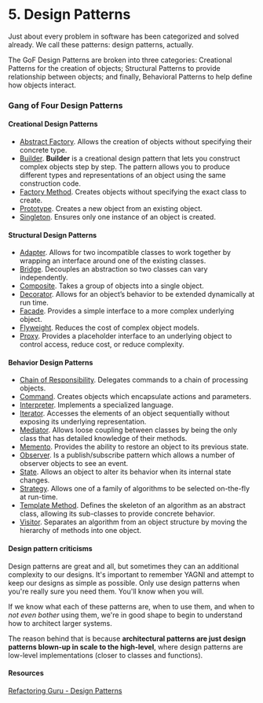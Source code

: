 # 5. Design Patterns

Just about every problem in software has been categorized and solved already. We call these patterns: design patterns, actually.

The GoF Design Patterns are broken into three categories: Creational Patterns for the creation of objects; Structural Patterns to provide relationship between objects; and finally, Behavioral Patterns to help define how objects interact.

### Gang of Four Design Patterns

#### Creational Design Patterns

* [Abstract Factory](https://springframework.guru/gang-of-four-design-patterns/abstract-factory-design-pattern/). Allows the creation of objects without specifying their concrete type.
* [Builder](https://refactoring.guru/design-patterns/builder). **Builder** is a creational design pattern that lets you construct complex objects step by step. The pattern allows you to produce different types and representations of an object using the same construction code.
* [Factory Method](https://springframework.guru/gang-of-four-design-patterns/factory-method-design-pattern/). Creates objects without specifying the exact class to create.
* [Prototype](https://springframework.guru/gang-of-four-design-patterns/prototype-pattern/). Creates a new object from an existing object.
* [Singleton](https://springframework.guru/gang-of-four-design-patterns/singleton-design-pattern/). Ensures only one instance of an object is created.

#### Structural Design Patterns

* [Adapter](https://springframework.guru/gang-of-four-design-patterns/adapter-pattern/). Allows for two incompatible classes to work together by wrapping an interface around one of the existing classes.
* [Bridge](https://springframework.guru/gang-of-four-design-patterns/bridge-pattern/). Decouples an abstraction so two classes can vary independently.
* [Composite](https://springframework.guru/gang-of-four-design-patterns/composite-pattern/). Takes a group of objects into a single object.
* [Decorator](https://springframework.guru/gang-of-four-design-patterns/decorator-pattern/). Allows for an object’s behavior to be extended dynamically at run time.
* [Facade](https://springframework.guru/gang-of-four-design-patterns/facade-pattern/). Provides a simple interface to a more complex underlying object.
* [Flyweight](https://springframework.guru/gang-of-four-design-patterns/flyweight-pattern/). Reduces the cost of complex object models.
* [Proxy](https://springframework.guru/gang-of-four-design-patterns/proxy-pattern/). Provides a placeholder interface to an underlying object to control access, reduce cost, or reduce complexity.

#### Behavior Design Patterns

* [Chain of Responsibility](https://springframework.guru/gang-of-four-design-patterns/chain-of-responsibility-pattern/). Delegates commands to a chain of processing objects.
* [Command](https://springframework.guru/gang-of-four-design-patterns/command-pattern/). Creates objects which encapsulate actions and parameters.
* [Interpreter](https://springframework.guru/gang-of-four-design-patterns/interpreter-pattern/). Implements a specialized language.
* [Iterator](https://springframework.guru/gang-of-four-design-patterns/iterator-pattern/). Accesses the elements of an object sequentially without exposing its underlying representation.
* [Mediator](https://springframework.guru/gang-of-four-design-patterns/mediator-pattern/). Allows loose coupling between classes by being the only class that has detailed knowledge of their methods.
* [Memento](https://springframework.guru/gang-of-four-design-patterns/memento-pattern/). Provides the ability to restore an object to its previous state.
* [Observer](https://springframework.guru/gang-of-four-design-patterns/observer-pattern/). Is a publish/subscribe pattern which allows a number of observer objects to see an event.
* [State](https://springframework.guru/gang-of-four-design-patterns/state-pattern/). Allows an object to alter its behavior when its internal state changes.
* [Strategy](https://springframework.guru/gang-of-four-design-patterns/strategy-pattern/). Allows one of a family of algorithms to be selected on-the-fly at run-time.
* [Template Method](https://springframework.guru/gang-of-four-design-patterns/template-method-pattern/). Defines the skeleton of an algorithm as an abstract class, allowing its sub-classes to provide concrete behavior.
* [Visitor](https://springframework.guru/gang-of-four-design-patterns/visitor-pattern/). Separates an algorithm from an object structure by moving the hierarchy of methods into one object.

#### Design pattern criticisms <a href="#designpatterncriticisms" id="designpatterncriticisms"></a>

Design patterns are great and all, but sometimes they can an additional complexity to our designs. It's important to remember YAGNI and attempt to keep our designs as simple as possible. Only use design patterns when you're really sure you need them. You'll know when you will.

If we know what each of these patterns are, when to use them, and when to _not even bother_ using them, we're in good shape to begin to understand how to architect larger systems.

The reason behind that is because **architectural patterns are just design patterns blown-up in scale to the high-level**, where design patterns are low-level implementations (closer to classes and functions).

#### Resources <a href="#resources" id="resources"></a>

[Refactoring Guru - Design Patterns](https://refactoring.guru/design-patterns)
